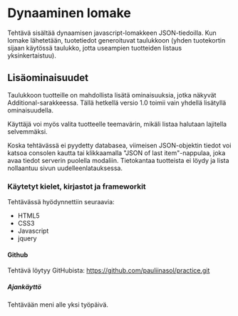 # Dynaaminen lomake
Tehtävä sisältää dynaamisen javascript-lomakkeen JSON-tiedoilla. Kun lomake lähetetään, tuotetiedot generoituvat taulukkoon (yhden tuotekortin sijaan käytössä taulukko, jotta useampien tuotteiden listaus yksinkertaistuu).

## Lisäominaisuudet
Taulukkoon tuotteille on mahdollista lisätä ominaisuuksia, jotka näkyvät Additional-sarakkeessa. Tällä hetkellä versio 1.0 toimii vain yhdellä lisätyllä ominaisuudella.

Käyttäjä voi myös valita tuotteelle teemavärin, mikäli listaa halutaan lajitella selvemmäksi.

Koska tehtävässä ei pyydetty databasea, viimeisen JSON-objektin tiedot voi katsoa consolen kautta tai klikkaamalla "JSON of last item"-nappulaa, joka avaa tiedot serverin puolella modaliin. Tietokantaa tuotteista ei löydy ja lista nollaantuu sivun uudelleenlatauksessa.

### Käytetyt kielet, kirjastot ja frameworkit
Tehtävässä hyödynnettiin seuraavia:
- HTML5
- CSS3
- Javascript
- jquery

#### Github
Tehtävä löytyy GitHubista:
https://github.com/pauliinasol/practice.git

##### Ajankäyttö
Tehtävään meni alle yksi työpäivä.
